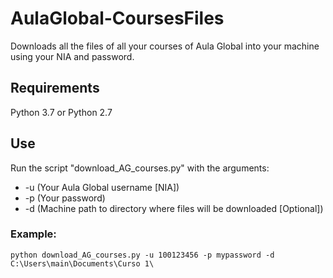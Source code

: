 # AulaGlobal-CoursesFiles
Downloads all the files of all your courses of Aula Global into your machine using your NIA and password.

## Requirements
Python 3.7 or Python 2.7

## Use
Run the script "download_AG_courses.py" with the arguments: 
- -u (Your Aula Global username [NIA]) 
- -p (Your password) 
- -d (Machine path to directory where files will be downloaded [Optional])

### Example:
```
python download_AG_courses.py -u 100123456 -p mypassword -d C:\Users\main\Documents\Curso 1\
```


